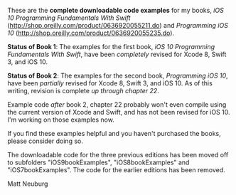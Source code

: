 
These are the **complete downloadable code examples** for my books, _iOS 10 Programming Fundamentals With Swift_ (<http://shop.oreilly.com/product/0636920055211.do>) and _Programming iOS 10_ (<http://shop.oreilly.com/product/0636920055235.do>).

**Status of Book 1**: The examples for the first book, _iOS 10 Programming Fundamentals With Swift_, have been _completely_ revised for Xcode 8, Swift 3, and iOS 10.

**Status of Book 2**: The examples for the second book, _Programming iOS 10_, have been _partially_ revised for Xcode 8, Swift 3, and iOS 10. As of this writing, revision is complete _up through chapter 22_.

Example code _after_ book 2, chapter 22 probably won't even compile using the current version of Xcode and Swift, and has not been revised for iOS 10. I'm working on those examples now.

If you find these examples helpful and you haven't purchased the books, please consider doing so.

The downloadable code for the three previous editions has been moved off to subfolders "iOS9bookExamples", "iOS8bookExamples" and "iOS7bookExamples". The code for the earlier editions has been removed.

Matt Neuburg

